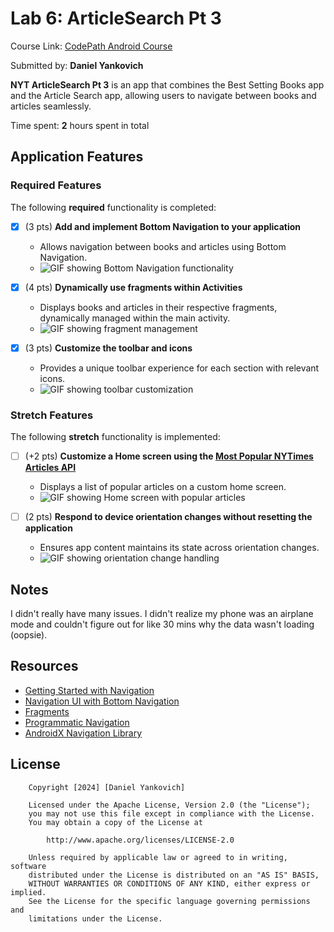 # Lab 6: ArticleSearch Pt 3

Course Link: [CodePath Android Course](https://courses.codepath.org/courses/and102/unit/6)

Submitted by: **Daniel Yankovich** 

**NYT ArticleSearch Pt 3** is an app that combines the Best Setting Books app and the Article Search app, allowing users to navigate between books and articles seamlessly.

Time spent: **2** hours spent in total 

## Application Features

### Required Features

The following **required** functionality is completed:

- [x] (3 pts) **Add and implement Bottom Navigation to your application**
    - Allows navigation between books and articles using Bottom Navigation.
    - ![GIF showing Bottom Navigation functionality](walkthrough.gif) 

- [x] (4 pts) **Dynamically use fragments within Activities**
    - Displays books and articles in their respective fragments, dynamically managed within the main activity.
    - ![GIF showing fragment management](walkthrough.gif)

- [x] (3 pts) **Customize the toolbar and icons**
    - Provides a unique toolbar experience for each section with relevant icons.
    - ![GIF showing toolbar customization](walkthrough.gif)

### Stretch Features

The following **stretch** functionality is implemented:

- [ ] (+2 pts) **Customize a Home screen using the [Most Popular NYTimes Articles API](https://developer.nytimes.com/docs/most-popular-product/1/overview)**
    - Displays a list of popular articles on a custom home screen.
    - ![GIF showing Home screen with popular articles](http://i.imgur.com/link/to/your/gif/file.gif)

- [ ] (2 pts) **Respond to device orientation changes without resetting the application**
    - Ensures app content maintains its state across orientation changes.
    - ![GIF showing orientation change handling](http://i.imgur.com/link/to/your/gif/file.gif) 

## Notes

I didn't really have many issues. I didn't realize my phone was an airplane mode and couldn't figure out for like 30 mins why the data wasn't loading (oopsie).

## Resources

- [Getting Started with Navigation](https://developer.android.com/guide/navigation/navigation-getting-started)
- [Navigation UI with Bottom Navigation](https://developer.android.com/guide/navigation/navigation-ui)
- [Fragments](https://developer.android.com/guide/fragments)
- [Programmatic Navigation](https://developer.android.com/guide/navigation/navigation-programmatic)
- [AndroidX Navigation Library](https://developer.android.com/jetpack/androidx/releases/navigation)

## License

```plaintext
    Copyright [2024] [Daniel Yankovich]

    Licensed under the Apache License, Version 2.0 (the "License");
    you may not use this file except in compliance with the License.
    You may obtain a copy of the License at

        http://www.apache.org/licenses/LICENSE-2.0

    Unless required by applicable law or agreed to in writing, software
    distributed under the License is distributed on an "AS IS" BASIS,
    WITHOUT WARRANTIES OR CONDITIONS OF ANY KIND, either express or implied.
    See the License for the specific language governing permissions and
    limitations under the License.